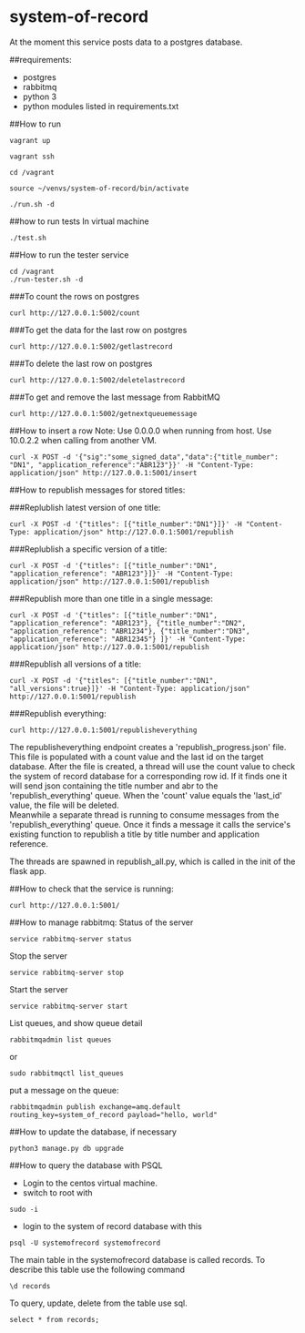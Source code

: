 # system-of-record
At the moment this service posts data to a postgres database.

##requirements:
- postgres
- rabbitmq
- python 3
- python modules listed in requirements.txt

##How to run

```
vagrant up
```

```
vagrant ssh
```

```
cd /vagrant
```

```
source ~/venvs/system-of-record/bin/activate
```

```
./run.sh -d
```

##how to run tests
In virtual machine

```
./test.sh
```

##How to run the tester service

```
cd /vagrant
./run-tester.sh -d
```
###To count the rows on postgres
```
curl http://127.0.0.1:5002/count
```

###To get the data for the last row on postgres
```
curl http://127.0.0.1:5002/getlastrecord
```

###To delete the last row on postgres
```
curl http://127.0.0.1:5002/deletelastrecord
```

###To get and remove the last message from RabbitMQ
```
curl http://127.0.0.1:5002/getnextqueuemessage
```

##How to insert a row
Note:  Use 0.0.0.0 when running from host.  Use 10.0.2.2 when calling from another VM.

```
curl -X POST -d '{"sig":"some_signed_data","data":{"title_number": "DN1", "application_reference":"ABR123"}}' -H "Content-Type: application/json" http://127.0.0.1:5001/insert
```

##How to republish messages for stored titles:

###Replublish latest version of one title:

```
curl -X POST -d '{"titles": [{"title_number":"DN1"}]}' -H "Content-Type: application/json" http://127.0.0.1:5001/republish
```

###Replublish a specific version of a title:

```
curl -X POST -d '{"titles": [{"title_number":"DN1", "application_reference": "ABR123"}]}' -H "Content-Type: application/json" http://127.0.0.1:5001/republish
```

###Republish more than one title in a single message:
```
curl -X POST -d '{"titles": [{"title_number":"DN1", "application_reference": "ABR123"}, {"title_number":"DN2", "application_reference": "ABR1234"}, {"title_number":"DN3", "application_reference": "ABR12345"} ]}' -H "Content-Type: application/json" http://127.0.0.1:5001/republish
```

###Republish all versions of a title:
```
curl -X POST -d '{"titles": [{"title_number":"DN1", "all_versions":true}]}' -H "Content-Type: application/json" http://127.0.0.1:5001/republish
```

###Republish everything:
```
curl http://127.0.0.1:5001/republisheverything
```

The republisheverything endpoint creates a 'republish_progress.json' file.  This file is populated with a count value
and the last id on the target database.  After the file is created, a thread will use the count value to check the system of
 record database for a corresponding row id.  If it finds one it will send json containing the title number and abr
 to the 'republish_everything' queue. When the 'count' value equals the 'last_id' value, the file will be deleted.  
Meanwhile a separate thread is running to consume messages from the 'republish_everything' queue.  Once it finds a 
message it calls the service's existing function to republish a title by title number and application reference.

The threads are spawned in republish_all.py, which is called in the init of the flask app. 


##How to check that the service is running:

```
curl http://127.0.0.1:5001/
```

##How to manage rabbitmq:
Status of the server

```
service rabbitmq-server status
```

Stop the server

```
service rabbitmq-server stop
```

Start the server

```
service rabbitmq-server start
```

List queues, and show queue detail

```
rabbitmqadmin list queues
```

or

```
sudo rabbitmqctl list_queues
```

put a message on the queue:

```
rabbitmqadmin publish exchange=amq.default routing_key=system_of_record payload="hello, world"
```

##How to update the database, if necessary

```
python3 manage.py db upgrade
```

##How to query the database with PSQL

- Login to the centos virtual machine.
- switch to root with

```
sudo -i
```

- login to the system of record database with this

```
psql -U systemofrecord systemofrecord
```

The main table in the systemofrecord database is called records. To describe this table use the following command

```
\d records
```

To query, update, delete from the table use sql.

```
select * from records;
```
